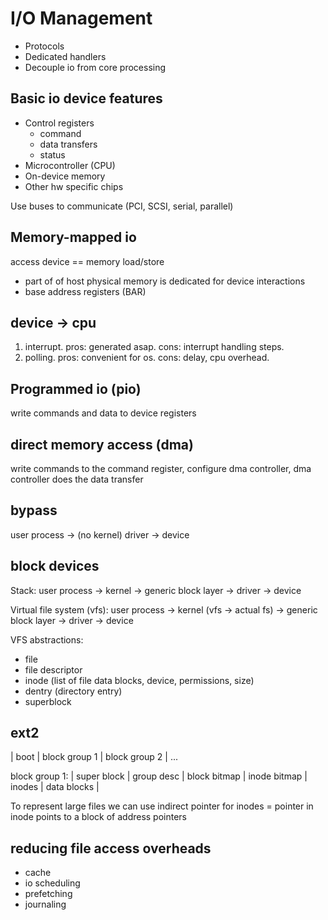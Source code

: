 # I/O Management

- Protocols
- Dedicated handlers
- Decouple io from core processing

## Basic io device features

- Control registers
  - command
  - data transfers
  - status
- Microcontroller (CPU)
- On-device memory
- Other hw specific chips

Use buses to communicate (PCI, SCSI, serial, parallel)

## Memory-mapped io

access device == memory load/store

- part of of host physical memory is dedicated for device interactions
- base address registers (BAR)

## device -> cpu

1. interrupt. pros: generated asap. cons: interrupt handling steps.
2. polling. pros: convenient for os. cons: delay, cpu overhead.

## Programmed io (pio)

write commands and data to device registers

## direct memory access (dma)

write commands to the command register, configure dma controller, dma controller does the data transfer

## bypass

user process -> (no kernel) driver -> device 

## block devices

Stack:
user process -> kernel -> generic block layer -> driver -> device

Virtual file system (vfs):
user process -> kernel (vfs ->  actual fs) -> generic block layer -> driver -> device

VFS abstractions:
- file
- file descriptor
- inode (list of file data blocks, device, permissions, size)
- dentry (directory entry)
- superblock

## ext2

| boot | block group 1 | block group 2 | ...

block group 1:
| super block | group desc | block bitmap | inode bitmap | inodes | data blocks |

To represent large files we can use indirect pointer for inodes = pointer in inode points to a block of address pointers

## reducing file access overheads

- cache
- io scheduling
- prefetching
- journaling